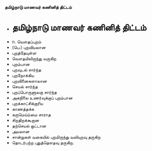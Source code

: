 **தமிழ்நாடு மாணவர் கணினித் திட்டம்**
- # தமிழ்நாடு மாணவர் கணினித் திட்டம்
- n. வௌதப்புறம்
- (பெ.) புறவியலான
- புறத்தேயுள்ள
- வௌதயிலிருந்து வருகிற
- புறம்பான
- புறவுடல் சார்ந்த
- புறநோக்கிய
- புறவினைகளாலான
- செயல் சார்ந்த
- புறப்பொருளுலகு சார்ந்த
- அகநிலை உணர்வுக்குப் புறம்பான
- புறக்காட்சிக்குரிய
- காணத்தக்க
- கருமெய்ம்மை சாராத
- சிறதிறக்கூறான
- தற்செயல் ஒட்டான
- அயலான
- சான்றுகள் வகையில் புறமிருந்து வலியுறவு தருகிற
- தொடர்பற்ற புதுத்தௌதவு தருகிற.

